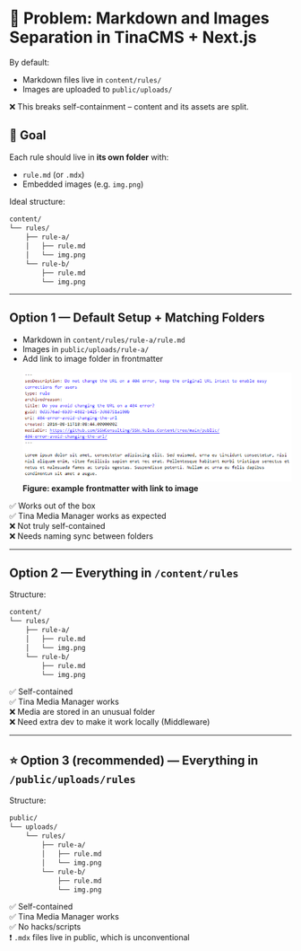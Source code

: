 # 🧩 Problem: Markdown and Images Separation in TinaCMS + Next.js

By default:
- Markdown files live in `content/rules/`
- Images are uploaded to `public/uploads/`

❌ This breaks self-containment – content and its assets are split.


## 🎯 Goal

Each rule should live in **its own folder** with:
- `rule.md` (or `.mdx`)
- Embedded images (e.g. `img.png`)

Ideal structure:
```
content/
└── rules/
    ├── rule-a/
    │   ├── rule.md
    │   └── img.png
    └── rule-b/
        ├── rule.md
        └── img.png
```

---

## Option 1 — Default Setup + Matching Folders

- Markdown in `content/rules/rule-a/rule.md`
- Images in `public/uploads/rule-a/`
- Add link to image folder in frontmatter
\
\
![Frontmatter with image link example](./link_in_frontmatter.png)
**Figure: example frontmatter with link to image**

✅ Works out of the box  
✅ Tina Media Manager works as expected  
❌ Not truly self-contained  
❌ Needs naming sync between folders

---

## Option 2 — Everything in `/content/rules`

Structure:
```
content/
└── rules/
    ├── rule-a/
    │   ├── rule.md
    │   └── img.png
    └── rule-b/
        ├── rule.md
        └── img.png
```

✅ Self-contained  
✅ Tina Media Manager works  
❌ Media are stored in an unusual folder  
❌ Need extra dev to make it work locally (Middleware)

---

## ⭐ Option 3 (recommended) — Everything in `/public/uploads/rules`

Structure:
```
public/
└── uploads/
    └── rules/
        ├── rule-a/
        │   ├── rule.md
        │   └── img.png
        └── rule-b/
            ├── rule.md
            └── img.png
```

✅ Self-contained  
✅ Tina Media Manager works  
✅ No hacks/scripts  
❗ `.mdx` files live in public, which is unconventional